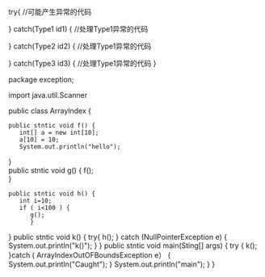 try{
   //可能产生异常的代码
   
} catch(Type1 id1) {
   //处理Type1异常的代码
   
} catch(Type2 id2) {
   //处理Type1异常的代码
   
} catch(Type3 id3) {
   //处理Type1异常的代码
}

package exception;

import java.util.Scanner

public class Arraylndex {
   
    public stntic void f() {
       int[] a = new int[10];
       a[10] = 10;
       System.out.println("hello");
}    
    public stntic void g() {
       f();   
}

    public stntic void h() {
       int i=10;
       if ( i<100 ) {
          g();
          }   
}
    public stntic void k() {
       try{
          h();
       } catch (NullPointerException e) {
       System.out.println("k()");
       }
}
    public stntic void main(Sting[] args) { 
        try {
           k();
    }catch ( ArraylndexOutOFBoundsException e） {
         System.out.println("Caught");
    }
    System.out.println("main");
  }
}

